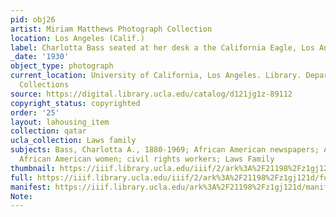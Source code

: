 ```yaml
---
pid: obj26
artist: Miriam Matthews Photograph Collection
location: Los Angeles (Calif.)
label: Charlotta Bass seated at her desk a the California Eagle, Los Angeles, 1930s
_date: '1930'
object_type: photograph
current_location: University of California, Los Angeles. Library. Department of Special
  Collections
source: https://digital.library.ucla.edu/catalog/d121jg1z-89112
copyright_status: copyrighted
order: '25'
layout: lahousing_item
collection: qatar
ucla_collection: Laws family
subjects: Bass, Charlotta A., 1880-1969; African American newspapers; African Americans;
  African American women; civil rights workers; Laws Family
thumbnail: https://iiif.library.ucla.edu/iiif/2/ark%3A%2F21198%2Fz1gj121d/full/250,/0/default.jpg
full: https://iiif.library.ucla.edu/iiif/2/ark%3A%2F21198%2Fz1gj121d/full/full/0/default.jpg
manifest: https://iiif.library.ucla.edu/ark%3A%2F21198%2Fz1gj121d/manifest
Note: 
---
```

